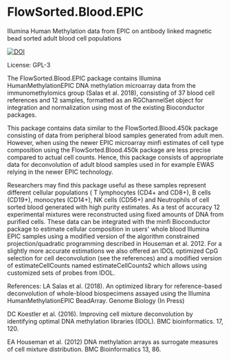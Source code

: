 # FlowSorted.Blood.EPIC

Illumina Human Methylation data from EPIC on antibody linked magnetic bead sorted adult blood cell populations

[![DOI](https://zenodo.org/badge/122658970.svg)](https://zenodo.org/badge/latestdoi/122658970)

License: GPL-3

The FlowSorted.Blood.EPIC package contains Illumina HumanMethylationEPIC DNA methylation microarray data from the immunomethylomics group (Salas et al. 2018), consisting of 37 blood cell references and 12 samples, formatted as an RGChannelSet object for integration and normalization using most of the existing Bioconductor packages.

This package contains data similar to the FlowSorted.Blood.450k package consisting of data from peripheral blood samples generated from adult men. However, when using the newer EPIC microarray minfi estimates of cell type composition using the FlowSorted.Blood.450k package are less precise compared to actual cell counts. Hence, this package consists of appropriate data for deconvolution of adult blood samples used in for example EWAS relying in the newer EPIC technology.

Researchers may find this package useful as these samples represent different cellular populations ( T lymphocytes (CD4+ and CD8+), B cells (CD19+), monocytes (CD14+), NK cells (CD56+) and Neutrophils of cell sorted blood generated with high purity estimates. As a test of accuracy 12 experimental mixtures were reconstructed using fixed amounts of DNA from purified cells. These data can be integrated with the minfi Bioconductor package to estimate cellular composition in users' whole blood Illumina EPIC samples using a modified version of the algorithm constrained projection/quadratic programming described in Houseman et al. 2012. For a slightly more accurate estimations we also offered an IDOL optimized CpG selection for cell deconvolution (see the references) and a modified version of estimateCellCounts named estimateCellCounts2 which allows using customized sets of probes from IDOL.

References: 
LA Salas et al. (2018). An optimized library for reference-based deconvolution of whole-blood biospecimens assayed using the  Illumina HumanMethylationEPIC BeadArray. Genome Biology (In Press)

DC Koestler et al. (2016). Improving cell mixture deconvolution by identifying optimal DNA methylation libraries (IDOL). BMC bioinformatics. 17, 120.

EA Houseman et al. (2012) DNA methylation arrays as surrogate measures of cell mixture distribution. BMC Bioinformatics 13, 86.


